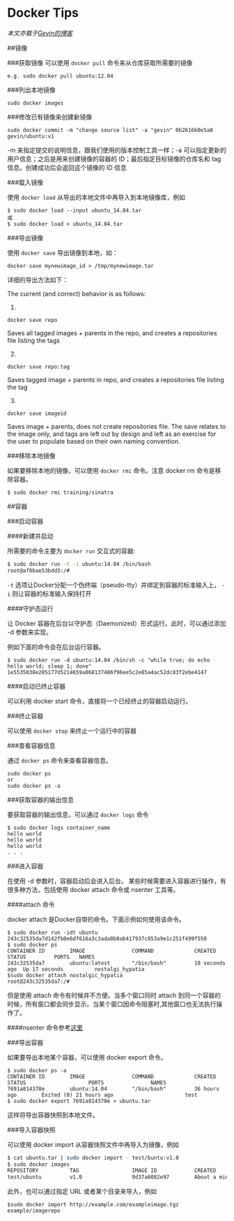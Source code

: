 Docker Tips
===========

*本文亦载于[Gevin的博客](http://blog.igevin.info/2015/02/05/docker-tips/)*

##镜像

###获取镜像
可以使用 `docker pull` 命令来从仓库获取所需要的镜像

    e.g. sudo docker pull ubuntu:12.04

###列出本地镜像

    sudo docker images


###修改已有镜像来创建新镜像

```
sudo docker commit -m "change source list" -a "gevin" 0b2616b0e5a8 gevin/ubuntu:v1
```

-m 来指定提交的说明信息，跟我们使用的版本控制工具一样；-a 可以指定更新的用户信息；之后是用来创建镜像的容器的 ID；最后指定目标镜像的仓库名和 tag 信息。创建成功后会返回这个镜像的 ID 信息

###载入镜像

使用 `docker load` 从导出的本地文件中再导入到本地镜像库，例如

```
$ sudo docker load --input ubuntu_14.04.tar
或
$ sudo docker load < ubuntu_14.04.tar
```

###导出镜像

使用 `docker save` 导出镜像到本地，如：

```
docker save mynewimage_id > /tmp/mynewimage.tar
```
详细的导出方法如下：

The current (and correct) behavior is as follows:

1.
```
docker save repo
```
Saves all tagged images + parents in the repo, and creates a repositories file listing the tags

2.
```
docker save repo:tag
```
Saves tagged image + parents in repo, and creates a repositories file listing the tag

3.
```
docker save imageid
```
Saves image + parents, does not create repositories file. The save relates to the image only, and tags are left out by design and left as an exercise for the user to populate based on their own naming convention.

###移除本地镜像

如果要移除本地的镜像，可以使用 `docker rmi` 命令。注意 docker rm 命令是移除容器。
```
$ sudo docker rmi training/sinatra
```    
##容器

###启动容器

####新建并启动

所需要的命令主要为 `docker run`
交互式的容器:
```bash
$ sudo docker run -t -i ubuntu:14.04 /bin/bash
root@af8bae53bdd3:/#
```
`-t` 选项让Docker分配一个伪终端（pseudo-tty）并绑定到容器的标准输入上， `-i` 则让容器的标准输入保持打开

####守护态运行

让 Docker 容器在后台以守护态（Daemonized）形式运行。此时，可以通过添加 -d 参数来实现。

例如下面的命令会在后台运行容器。

```
$ sudo docker run -d ubuntu:14.04 /bin/sh -c "while true; do echo hello world; sleep 1; done"
1e5535038e285177d5214659a068137486f96ee5c2e85a4ac52dc83f2ebe4147
```

####启动已终止容器

可以利用 docker start 命令，直接将一个已经终止的容器启动运行。

###终止容器

可以使用 `docker stop` 来终止一个运行中的容器

###查看容器信息

通过 `docker ps` 命令来查看容器信息。

```
sudo docker ps
or
sudo docker ps -a
```

###获取容器的输出信息

要获取容器的输出信息，可以通过 `docker logs` 命令

```
$ sudo docker logs container_name
hello world
hello world
hello world
. . .
```

###进入容器

在使用 -d 参数时，容器启动后会进入后台。 某些时候需要进入容器进行操作，有很多种方法，包括使用 docker attach 命令或 nsenter 工具等。

####attach 命令

docker attach 是Docker自带的命令。下面示例如何使用该命令。
```
$ sudo docker run -idt ubuntu
243c32535da7d142fb0e6df616a3c3ada0b8ab417937c853a9e1c251f499f550
$ sudo docker ps
CONTAINER ID        IMAGE               COMMAND             CREATED         STATUS         PORTS   NAMES
243c32535da7        ubuntu:latest       "/bin/bash"         18 seconds ago  Up 17 seconds          nostalgi_hypatia
$sudo docker attach nostalgic_hypatia
root@243c32535da7:/#
```
但是使用 attach 命令有时候并不方便。当多个窗口同时 attach 到同一个容器的时候，所有窗口都会同步显示。当某个窗口因命令阻塞时,其他窗口也无法执行操作了。

####nsenter 命令参考[这里](http://yeasy.gitbooks.io/docker_practice/content/container/enter.html)

###导出容器

如果要导出本地某个容器，可以使用 docker export 命令。
```
$ sudo docker ps -a
CONTAINER ID        IMAGE               COMMAND             CREATED             STATUS                    PORTS               NAMES
7691a814370e        ubuntu:14.04        "/bin/bash"         36 hours ago        Exited (0) 21 hours ago                       test
$ sudo docker export 7691a814370e > ubuntu.tar
```
这样将导出容器快照到本地文件。

###导入容器快照

可以使用 docker import 从容器快照文件中再导入为镜像，例如
```bash
$ cat ubuntu.tar | sudo docker import - test/buntu:v1.0
$ sudo docker images
REPOSITORY          TAG                 IMAGE ID            CREATED              VIRTUAL SIZE
test/ubuntu         v1.0                9d37a6082e97        About a minute ago   171.3 MB
```
此外，也可以通过指定 URL 或者某个目录来导入，例如
```
$sudo docker import http://example.com/exampleimage.tgz example/imagerepo
```

